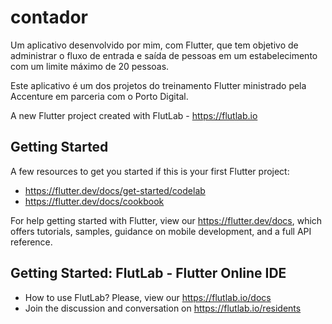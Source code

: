 # contador
Um aplicativo desenvolvido por mim, com Flutter, que tem objetivo de administrar
o fluxo de entrada e saída de pessoas em um estabelecimento com um limite máximo de 20 pessoas.

Este aplicativo é um dos projetos do treinamento Flutter ministrado pela Accenture 
em parceria com o Porto Digital. 

A new Flutter project created with FlutLab - https://flutlab.io

## Getting Started

A few resources to get you started if this is your first Flutter project:

- https://flutter.dev/docs/get-started/codelab
- https://flutter.dev/docs/cookbook

For help getting started with Flutter, view our
https://flutter.dev/docs, which offers tutorials,
samples, guidance on mobile development, and a full API reference.

## Getting Started: FlutLab - Flutter Online IDE

- How to use FlutLab? Please, view our https://flutlab.io/docs
- Join the discussion and conversation on https://flutlab.io/residents
